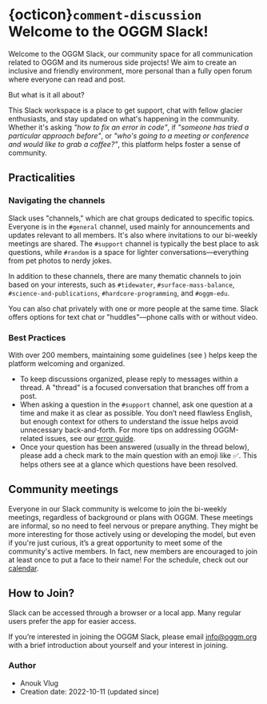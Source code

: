 # {octicon}`comment-discussion` Welcome to the OGGM Slack!

Welcome to the OGGM Slack, our community space for all communication related to OGGM and its numerous side projects! We aim to create an inclusive and friendly environment, more personal than a fully open forum where everyone can read and post.

But what is it all about?

This Slack workspace is a place to get support, chat with fellow glacier enthusiasts, and stay updated on what's happening in the community. Whether it's asking _"how to fix an error in code"_, if _"someone has tried a particular approach before"_, or _"who's going to a meeting or conference and would like to grab a coffee?"_, this platform helps foster a sense of community.

## Practicalities

### Navigating the channels

Slack uses "channels," which are chat groups dedicated to specific topics. Everyone is in the `#general` channel, used mainly for announcements and updates relevant to all members. It's also where invitations to our bi-weekly meetings are shared. The `#support` channel is typically the best place to ask questions, while `#random` is a space for lighter conversations—everything from pet photos to nerdy jokes.

In addition to these channels, there are many thematic channels to join based on your interests, such as `#tidewater`, `#surface-mass-balance`, `#science-and-publications`, `#hardcore-programming`, and `#oggm-edu`.

You can also chat privately with one or more people at the same time. Slack offers options for text chat or "huddles"—phone calls with or without video.

### Best Practices

With over 200 members, maintaining some guidelines (see [](../code-of-conduct)) helps keep the platform welcoming and organized.

- To keep discussions organized, please reply to messages within a thread. A "thread" is a focused conversation that branches off from a post.
- When asking a question in the `#support` channel, ask one question at a time and make it as clear as possible. You don’t need flawless English, but enough context for others to understand the issue helps avoid unnecessary back-and-forth. For more tips on addressing OGGM-related issues, see our [error guide](error-guide).
- Once your question has been answered (usually in the thread below), please add a check mark to the main question with an emoji like ✅. This helps others see at a glance which questions have been resolved.

## Community meetings

Everyone in our Slack community is welcome to join the bi-weekly meetings, regardless of background or plans with OGGM. These meetings are informal, so no need to feel nervous or prepare anything. They might be more interesting for those actively using or developing the model, but even if you're just curious, it’s a great opportunity to meet some of the community's active members. In fact, new members are encouraged to join at least once to put a face to their name! For the schedule, check out our [calendar](../meetings).

## How to Join?

Slack can be accessed through a browser or a local app. Many regular users prefer the app for easier access.

If you’re interested in joining the OGGM Slack, please email [info@oggm.org](mailto:info@oggm.org) with a brief introduction about yourself and your interest in joining.

### Author

- Anouk Vlug
- Creation date: 2022-10-11 (updated since)